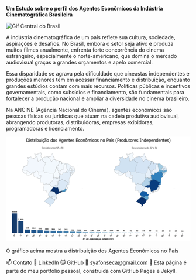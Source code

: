 
**Um Estudo sobre o perfil dos Agentes Econômicos da Indústria Cinematográfica Brasileira**

![Gif Central do Brasil](assets/img/gif_central_do_brasil.webp)

A indústria cinematográfica de um país reflete sua cultura, sociedade, aspirações e desafios. No Brasil, embora o setor seja ativo e produza muitos filmes anualmente, enfrenta forte concorrência do cinema estrangeiro, especialmente o norte-americano, que domina o mercado audiovisual graças a grandes orçamentos e apelo comercial.

Essa disparidade se agrava pela dificuldade que cineastas independentes e produções menores têm em acessar financiamento e distribuição, enquanto grandes estúdios contam com mais recursos. Políticas públicas e incentivos governamentais, como subsídios e financiamento, são fundamentais para fortalecer a produção nacional e ampliar a diversidade no cinema brasileiro.

Na ANCINE (Agência Nacional do Cinema), agentes econômicos são pessoas físicas ou jurídicas que atuam na cadeia produtiva audiovisual, abrangendo produtoras, distribuidoras, empresas exibidoras, programadoras e licenciamento.

![MAPA AGENTES](assets/img/mapa_distribuicao_agentes_economicos.png)

O gráfico acima mostra a distribuição dos Agentes Econômicos no País 



📫 Contato
💼 LinkedIn
🐱 GitHub
📧 syafonseca@gmail.com
📝 Esta página é parte do meu portfólio pessoal, construída com GitHub Pages e Jekyll.